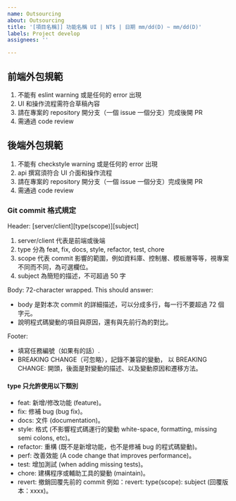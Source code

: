 ```yaml
---
name: Outsourcing
about: Outsourcing
title: '[項目名稱]] 功能名稱 UI | NT$ | 日期 mm/dd(D) ~ mm/dd(D)'
labels: Project develop
assignees: ''

---
```


## 前端外包規範

1. 不能有 eslint warning 或是任何的 error 出現
1. UI 和操作流程需符合草稿內容
1. 請在專案的 repository 開分支（一個 issue 一個分支）完成後開 PR
1. 需通過 code review

## 後端外包規範

1. 不能有 checkstyle warning 或是任何的 error 出現
1. api 撰寫須符合 UI 介面和操作流程
1. 請在專案的 repository 開分支（一個 issue 一個分支）完成後開 PR
1. 需通過 code review

### Git commit 格式規定

Header: [server/client][type(scope)][subject]

1. server/client 代表是前端或後端
1. type 分為 feat, fix, docs, style, refactor, test, chore
1. scope 代表 commit 影響的範圍，例如資料庫、控制層、模板層等等，視專案不同而不同，為可選欄位。
1. subject 為簡短的描述，不可超過 50 字

Body: 72-character wrapped. This should answer:

* body 是對本次 commit 的詳細描述，可以分成多行，每一行不要超過 72 個字元。
* 說明程式碼變動的項目與原因，還有與先前行為的對比。

Footer:

* 填寫任務編號（如果有的話）.
* BREAKING CHANGE（可忽略），記錄不兼容的變動，
   以 BREAKING CHANGE: 開頭，後面是對變動的描述、以及變動原因和遷移方法。

#### type 只允許使用以下類別

* feat: 新增/修改功能 (feature)。
* fix: 修補 bug (bug fix)。
* docs: 文件 (documentation)。
* style: 格式 (不影響程式碼運行的變動 white-space, formatting, missing semi colons, etc)。
* refactor: 重構 (既不是新增功能，也不是修補 bug 的程式碼變動)。
* perf: 改善效能 (A code change that improves performance)。
* test: 增加測試 (when adding missing tests)。
* chore: 建構程序或輔助工具的變動 (maintain)。
* revert: 撤銷回覆先前的 commit 例如：revert: type(scope): subject (回覆版本：xxxx)。
